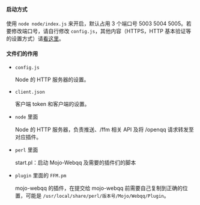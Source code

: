#### 启动方式
使用 `node node/index.js` 来开启，默认占用 3 个端口号 5003 5004 5005。若要修改端口号，请自行修改 `config.js`，其他内容（HTTPS，HTTP 基本验证等的设置方式）请[看这里](https://github.com/RikkaW/FCM-for-Mojo/wiki/%E9%85%8D%E7%BD%AE%E6%96%87%E4%BB%B6%E8%A7%A3%E9%87%8A)。

#### 文件们的作用
* `config.js`

  Node 的 HTTP 服务器的设置。
  
* `client.json`

  客户端 token 和客户端的设置。


* `node` 里面

  Node 的 HTTP 服务器，负责推送、/ffm 相关 API 及将 /openqq 请求转发至对应插件。
  
* `perl` 里面
  
  start.pl：启动 Mojo-Webqq 及需要的插件们的脚本
    
* `plugin` 里面的 `FFM.pm`

  mojo-webqq 的插件，在提交给 mojo-webqq 前需要自己复制到正确的位置，可能是 `/usr/local/share/perl/版本号/Mojo/Webqq/Plugin`。
  

